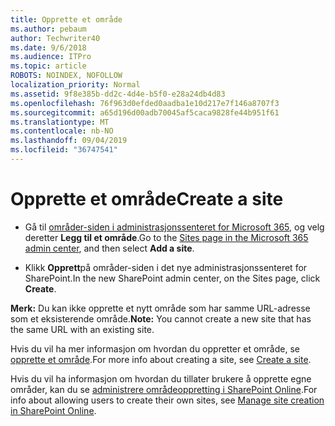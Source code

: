 ```yaml
---
title: Opprette et område
ms.author: pebaum
author: Techwriter40
ms.date: 9/6/2018
ms.audience: ITPro
ms.topic: article
ROBOTS: NOINDEX, NOFOLLOW
localization_priority: Normal
ms.assetid: 9f8e385b-dd2c-4d4e-b5f0-e28a24db4d83
ms.openlocfilehash: 76f963d0efded0aadba1e10d217e7f146a8707f3
ms.sourcegitcommit: a65d196d00adb70045af5caca9828fe44b951f61
ms.translationtype: MT
ms.contentlocale: nb-NO
ms.lasthandoff: 09/04/2019
ms.locfileid: "36747541"
---
```

# <a name="create-a-site"></a><span data-ttu-id="a82c6-102">Opprette et område</span><span class="sxs-lookup"><span data-stu-id="a82c6-102">Create a site</span></span>

- <span data-ttu-id="a82c6-103">Gå til [områder-siden i administrasjonssenteret for Microsoft 365](https://portal.office.com/adminportal/home#/SitesList), og velg deretter **Legg til et område**.</span><span class="sxs-lookup"><span data-stu-id="a82c6-103">Go to the [Sites page in the Microsoft 365 admin center](https://portal.office.com/adminportal/home#/SitesList), and then select **Add a site**.</span></span> 
    
- <span data-ttu-id="a82c6-104">Klikk **Opprett**på områder-siden i det nye administrasjonssenteret for SharePoint.</span><span class="sxs-lookup"><span data-stu-id="a82c6-104">In the new SharePoint admin center, on the Sites page, click **Create**.</span></span> 
    
 <span data-ttu-id="a82c6-105">**Merk:** Du kan ikke opprette et nytt område som har samme URL-adresse som et eksisterende område.</span><span class="sxs-lookup"><span data-stu-id="a82c6-105">**Note:** You cannot create a new site that has the same URL with an existing site.</span></span> 
  
<span data-ttu-id="a82c6-106">Hvis du vil ha mer informasjon om hvordan du oppretter et område, se [opprette et område](https://go.microsoft.com/fwlink/?linkid=866295).</span><span class="sxs-lookup"><span data-stu-id="a82c6-106">For more info about creating a site, see [Create a site](https://go.microsoft.com/fwlink/?linkid=866295).</span></span>
  
<span data-ttu-id="a82c6-107">Hvis du vil ha informasjon om hvordan du tillater brukere å opprette egne områder, kan du se [administrere områdeoppretting i SharePoint Online](https://go.microsoft.com/fwlink/?linkid=866296).</span><span class="sxs-lookup"><span data-stu-id="a82c6-107">For info about allowing users to create their own sites, see [Manage site creation in SharePoint Online](https://go.microsoft.com/fwlink/?linkid=866296).</span></span>
  

